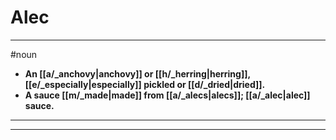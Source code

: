 # Alec
---
#noun
- **An [[a/_anchovy|anchovy]] or [[h/_herring|herring]], [[e/_especially|especially]] pickled or [[d/_dried|dried]].**
- **A sauce [[m/_made|made]] from [[a/_alecs|alecs]]; [[a/_alec|alec]] sauce.**
---
---
